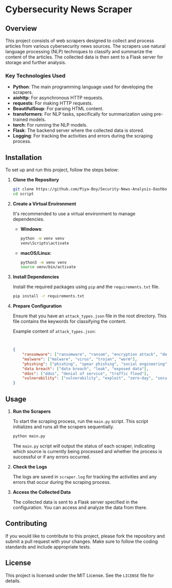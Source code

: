 
# Cybersecurity News Scraper

## Overview

This project consists of web scrapers designed to collect and process articles from various cybersecurity news sources. The scrapers use natural language processing (NLP) techniques to classify and summarize the content of the articles. The collected data is then sent to a Flask server for storage and further analysis.

### Key Technologies Used

- **Python**: The main programming language used for developing the scrapers.
- **aiohttp**: For asynchronous HTTP requests.
- **requests**: For making HTTP requests.
- **BeautifulSoup**: For parsing HTML content.
- **transformers**: For NLP tasks, specifically for summarization using pre-trained models.
- **torch**: For running the NLP models.
- **Flask**: The backend server where the collected data is stored.
- **Logging**: For tracking the activities and errors during the scraping process.

## Installation

To set up and run this project, follow the steps below:

1. **Clone the Repository**

   ```sh
   git clone https://github.com/Piya-Boy/Security-News-Analysis-Dashboard.git
   cd script
   ```

2. **Create a Virtual Environment**

   It's recommended to use a virtual environment to manage dependencies.

   - **Windows**:
     ```sh
     python -m venv venv
     venv\Scripts\activate
     ```
   
   - **macOS/Linux**:
     ```sh
     python3 -m venv venv
     source venv/bin/activate
     ```

3. **Install Dependencies**

   Install the required packages using `pip` and the `requirements.txt` file.

   ```sh
   pip install -r requirements.txt
   ```

4. **Prepare Configuration**

   Ensure that you have an `attack_types.json` file in the root directory. This file contains the keywords for classifying the content.

   Example content of `attack_types.json`:
   ```json


   {
       "ransomware": ["ransomware", "ransom", "encryption attack", "decrypt key"],
       "malware": ["malware", "virus", "trojan", "worm"],
       "phishing": ["phishing", "spear phishing", "social engineering"],
       "data breach": ["data breach", "leak", "exposed data"],
       "ddos": ["ddos", "denial of service", "traffic flood"],
       "vulnerability": ["vulnerability", "exploit", "zero-day", "security flaw"]
   }
   ```

## Usage

1. **Run the Scrapers**

   To start the scraping process, run the `main.py` script. This script initializes and runs all the scrapers sequentially.

   ```sh
   python main.py
   ```

   The `main.py` script will output the status of each scraper, indicating which source is currently being processed and whether the process is successful or if any errors occurred.

2. **Check the Logs**

   The logs are saved in `scraper.log` for tracking the activities and any errors that occur during the scraping process.

3. **Access the Collected Data**

   The collected data is sent to a Flask server specified in the configuration. You can access and analyze the data from there.

## Contributing

If you would like to contribute to this project, please fork the repository and submit a pull request with your changes. Make sure to follow the coding standards and include appropriate tests.

## License

This project is licensed under the MIT License. See the `LICENSE` file for details.
